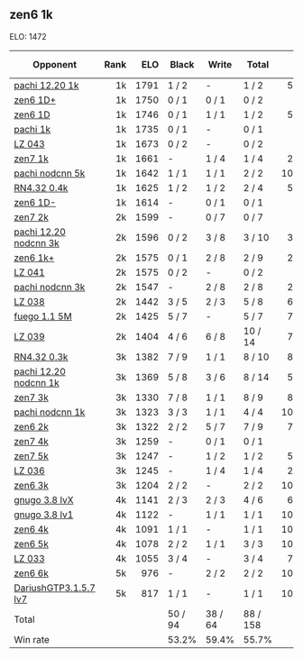 ## zen6 1k ##

ELO: 1472

Opponent | Rank | ELO | Black | Write | Total | Win rate
---------|-----:|----:|-------|-------|-------|-------:
[pachi 12.20 1k](pachi%2012.20%201k.md) | 1k | 1791 | 1 / 2 | - | 1 / 2 | 50.0%
[zen6 1D+](zen6%201D+.md) | 1k | 1750 | 0 / 1 | 0 / 1 | 0 / 2 | 0.0%
[zen6 1D](zen6%201D.md) | 1k | 1746 | 0 / 1 | 1 / 1 | 1 / 2 | 50.0%
[pachi 1k](pachi%201k.md) | 1k | 1735 | 0 / 1 | - | 0 / 1 | 0.0%
[LZ 043](LZ%20043.md) | 1k | 1673 | 0 / 2 | - | 0 / 2 | 0.0%
[zen7 1k](zen7%201k.md) | 1k | 1661 | - | 1 / 4 | 1 / 4 | 25.0%
[pachi nodcnn 5k](pachi%20nodcnn%205k.md) | 1k | 1642 | 1 / 1 | 1 / 1 | 2 / 2 | 100.0%
[RN4.32 0.4k](RN4.32%200.4k.md) | 1k | 1625 | 1 / 2 | 1 / 2 | 2 / 4 | 50.0%
[zen6 1D-](zen6%201D-.md) | 1k | 1614 | - | 0 / 1 | 0 / 1 | 0.0%
[zen7 2k](zen7%202k.md) | 2k | 1599 | - | 0 / 7 | 0 / 7 | 0.0%
[pachi 12.20 nodcnn 3k](pachi%2012.20%20nodcnn%203k.md) | 2k | 1596 | 0 / 2 | 3 / 8 | 3 / 10 | 30.0%
[zen6 1k+](zen6%201k+.md) | 2k | 1575 | 0 / 1 | 2 / 8 | 2 / 9 | 22.2%
[LZ 041](LZ%20041.md) | 2k | 1575 | 0 / 2 | - | 0 / 2 | 0.0%
[pachi nodcnn 3k](pachi%20nodcnn%203k.md) | 2k | 1547 | - | 2 / 8 | 2 / 8 | 25.0%
[LZ 038](LZ%20038.md) | 2k | 1442 | 3 / 5 | 2 / 3 | 5 / 8 | 62.5%
[fuego 1.1 5M](fuego%201.1%205M.md) | 2k | 1425 | 5 / 7 | - | 5 / 7 | 71.4%
[LZ 039](LZ%20039.md) | 2k | 1404 | 4 / 6 | 6 / 8 | 10 / 14 | 71.4%
[RN4.32 0.3k](RN4.32%200.3k.md) | 3k | 1382 | 7 / 9 | 1 / 1 | 8 / 10 | 80.0%
[pachi 12.20 nodcnn 1k](pachi%2012.20%20nodcnn%201k.md) | 3k | 1369 | 5 / 8 | 3 / 6 | 8 / 14 | 57.1%
[zen7 3k](zen7%203k.md) | 3k | 1330 | 7 / 8 | 1 / 1 | 8 / 9 | 88.9%
[pachi nodcnn 1k](pachi%20nodcnn%201k.md) | 3k | 1323 | 3 / 3 | 1 / 1 | 4 / 4 | 100.0%
[zen6 2k](zen6%202k.md) | 3k | 1322 | 2 / 2 | 5 / 7 | 7 / 9 | 77.8%
[zen7 4k](zen7%204k.md) | 3k | 1259 | - | 0 / 1 | 0 / 1 | 0.0%
[zen7 5k](zen7%205k.md) | 3k | 1247 | - | 1 / 2 | 1 / 2 | 50.0%
[LZ 036](LZ%20036.md) | 3k | 1245 | - | 1 / 4 | 1 / 4 | 25.0%
[zen6 3k](zen6%203k.md) | 3k | 1204 | 2 / 2 | - | 2 / 2 | 100.0%
[gnugo 3.8 lvX](gnugo%203.8%20lvX.md) | 4k | 1141 | 2 / 3 | 2 / 3 | 4 / 6 | 66.7%
[gnugo 3.8 lv1](gnugo%203.8%20lv1.md) | 4k | 1122 | - | 1 / 1 | 1 / 1 | 100.0%
[zen6 4k](zen6%204k.md) | 4k | 1091 | 1 / 1 | - | 1 / 1 | 100.0%
[zen6 5k](zen6%205k.md) | 4k | 1078 | 2 / 2 | 1 / 1 | 3 / 3 | 100.0%
[LZ 033](LZ%20033.md) | 4k | 1055 | 3 / 4 | - | 3 / 4 | 75.0%
[zen6 6k](zen6%206k.md) | 5k | 976 | - | 2 / 2 | 2 / 2 | 100.0%
[DariushGTP3.1.5.7 lv7](DariushGTP3.1.5.7%20lv7.md) | 5k | 817 | 1 / 1 | - | 1 / 1 | 100.0%
Total | | | 50 / 94 | 38 / 64 | 88 / 158 | 
Win rate| | | 53.2% | 59.4% | 55.7% | 
